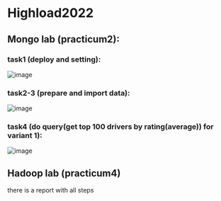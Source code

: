 # Highload2022

## Mongo lab (practicum2): 

### task1 (deploy and setting): 

![image](https://user-images.githubusercontent.com/70973267/212567045-0772c3f9-7acc-4d8f-aaa4-90104837d5d7.png)

### task2-3 (prepare and import data): 

![image](https://user-images.githubusercontent.com/70973267/212567093-da68c4da-78b0-40dc-b215-4ad75193a87c.png)

### task4 (do query(get top 100 drivers by rating(average)) for variant 1): 

![image](https://user-images.githubusercontent.com/70973267/212566623-ff539138-9055-4761-bab3-e202e774d2e3.png)


## Hadoop lab (practicum4)

there is a report with all steps 
